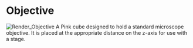 # Objective
![Render_Objective](Render_Objective.png)
A Pink cube designed to hold a standard microscope objective. It is placed at the appropriate distance on the z-axis for use with a stage.
